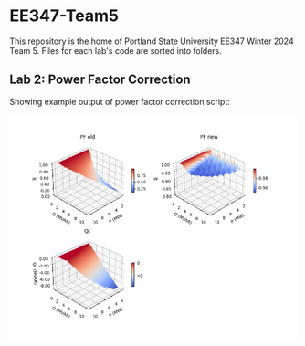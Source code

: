 # EE347-Team5
This repository is the home of Portland State University EE347 Winter 2024 Team 5. Files for each lab's code are sorted into folders.

## Lab 2: Power Factor Correction

Showing example output of power factor correction script:

![alt text](https://github.com/sanmaneric/EE347-Team5/blob/main/Lab2-PowerFactorCorrection/All%20plots.png?raw=true)

